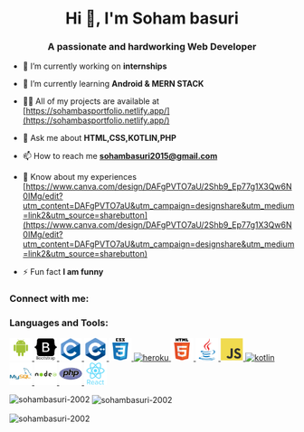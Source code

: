 <h1 align="center">Hi 👋, I'm Soham basuri</h1>
<h3 align="center">A passionate and hardworking Web Developer</h3>

- 🔭 I’m currently working on **internships**

- 🌱 I’m currently learning **Android & MERN STACK**

- 👨‍💻 All of my projects are available at [https://sohambasportfolio.netlify.app/](https://sohambasportfolio.netlify.app/)

- 💬 Ask me about **HTML,CSS,KOTLIN,PHP**

- 📫 How to reach me **sohambasuri2015@gmail.com**

- 📄 Know about my experiences [https://www.canva.com/design/DAFgPVTO7aU/2Shb9_Ep77g1X3Qw6N0IMg/edit?utm_content=DAFgPVTO7aU&utm_campaign=designshare&utm_medium=link2&utm_source=sharebutton](https://www.canva.com/design/DAFgPVTO7aU/2Shb9_Ep77g1X3Qw6N0IMg/edit?utm_content=DAFgPVTO7aU&utm_campaign=designshare&utm_medium=link2&utm_source=sharebutton)

- ⚡ Fun fact **I am funny**

<h3 align="left">Connect with me:</h3>
<p align="left">
</p>

<h3 align="left">Languages and Tools:</h3>
<p align="left"> <a href="https://developer.android.com" target="_blank" rel="noreferrer"> <img src="https://raw.githubusercontent.com/devicons/devicon/master/icons/android/android-original-wordmark.svg" alt="android" width="40" height="40"/> </a> <a href="https://getbootstrap.com" target="_blank" rel="noreferrer"> <img src="https://raw.githubusercontent.com/devicons/devicon/master/icons/bootstrap/bootstrap-plain-wordmark.svg" alt="bootstrap" width="40" height="40"/> </a> <a href="https://www.cprogramming.com/" target="_blank" rel="noreferrer"> <img src="https://raw.githubusercontent.com/devicons/devicon/master/icons/c/c-original.svg" alt="c" width="40" height="40"/> </a> <a href="https://www.w3schools.com/cpp/" target="_blank" rel="noreferrer"> <img src="https://raw.githubusercontent.com/devicons/devicon/master/icons/cplusplus/cplusplus-original.svg" alt="cplusplus" width="40" height="40"/> </a> <a href="https://www.w3schools.com/css/" target="_blank" rel="noreferrer"> <img src="https://raw.githubusercontent.com/devicons/devicon/master/icons/css3/css3-original-wordmark.svg" alt="css3" width="40" height="40"/> </a> <a href="https://heroku.com" target="_blank" rel="noreferrer"> <img src="https://www.vectorlogo.zone/logos/heroku/heroku-icon.svg" alt="heroku" width="40" height="40"/> </a> <a href="https://www.w3.org/html/" target="_blank" rel="noreferrer"> <img src="https://raw.githubusercontent.com/devicons/devicon/master/icons/html5/html5-original-wordmark.svg" alt="html5" width="40" height="40"/> </a> <a href="https://www.java.com" target="_blank" rel="noreferrer"> <img src="https://raw.githubusercontent.com/devicons/devicon/master/icons/java/java-original.svg" alt="java" width="40" height="40"/> </a> <a href="https://developer.mozilla.org/en-US/docs/Web/JavaScript" target="_blank" rel="noreferrer"> <img src="https://raw.githubusercontent.com/devicons/devicon/master/icons/javascript/javascript-original.svg" alt="javascript" width="40" height="40"/> </a> <a href="https://kotlinlang.org" target="_blank" rel="noreferrer"> <img src="https://www.vectorlogo.zone/logos/kotlinlang/kotlinlang-icon.svg" alt="kotlin" width="40" height="40"/> </a> <a href="https://www.mysql.com/" target="_blank" rel="noreferrer"> <img src="https://raw.githubusercontent.com/devicons/devicon/master/icons/mysql/mysql-original-wordmark.svg" alt="mysql" width="40" height="40"/> </a> <a href="https://nodejs.org" target="_blank" rel="noreferrer"> <img src="https://raw.githubusercontent.com/devicons/devicon/master/icons/nodejs/nodejs-original-wordmark.svg" alt="nodejs" width="40" height="40"/> </a> <a href="https://www.php.net" target="_blank" rel="noreferrer"> <img src="https://raw.githubusercontent.com/devicons/devicon/master/icons/php/php-original.svg" alt="php" width="40" height="40"/> </a> <a href="https://reactjs.org/" target="_blank" rel="noreferrer"> <img src="https://raw.githubusercontent.com/devicons/devicon/master/icons/react/react-original-wordmark.svg" alt="react" width="40" height="40"/> </a> </p>

<p><img align="left" src="https://github-readme-stats.vercel.app/api/top-langs?username=sohambasuri-2002&show_icons=true&locale=en&layout=compact" alt="sohambasuri-2002" /></p>

<p>&nbsp;<img align="center" src="https://github-readme-stats.vercel.app/api?username=sohambasuri-2002&show_icons=true&locale=en" alt="sohambasuri-2002" /></p>

<p><img align="center" src="https://github-readme-streak-stats.herokuapp.com/?user=sohambasuri-2002&" alt="sohambasuri-2002" /></p>
